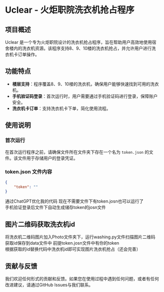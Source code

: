 # Uclear - 火炬职院洗衣机抢占程序

## 项目概述

Uclear 是一个专为火炬职院设计的洗衣机抢占程序，旨在帮助用户高效地使用宿舍楼内的洗衣机资源。该程序支持8、9、10楼的洗衣机抢占，并允许用户进行洗衣机卡订单操作。

## 功能特点

- **楼层支持**：程序覆盖8、9、10楼的洗衣机，确保用户能够快速找到可用的洗衣机。
- **手机验证码登录**：首次运行时，用户需要通过手机验证码进行登录，保障账户安全。
- **洗衣机卡订单**：支持洗衣机卡下单，简化使用流程。

## 使用说明

### 首次运行

在首次运行程序之前，请确保文件所在文件夹下存在一个名为 `token.json` 的文件。该文件用于存储用户的登录凭证。

### token.json 文件内容

```json
{
    "token": ""
}
```
通过ChatGPT优化我的代码 现在不需要文件下有token.josn也可以运行了<br>
手机验证登录后文件下自动生成储存token的josn文件

## 图片二维码获取洗衣机id

将洗衣机二维码图片加入Photo文件夹下，运行washing.py文件扫描图片二维码获取id保存到data文件中
前提token.josn文件中有你的token<br>
根据获取的id替换代码中洗衣机id即可实现图片洗衣机抢占（还会完善）

## 贡献与反馈

我们欢迎任何形式的贡献和反馈。如果您在使用过程中遇到任何问题，或者有任何改进建议，请通过GitHub Issues与我们联系。
